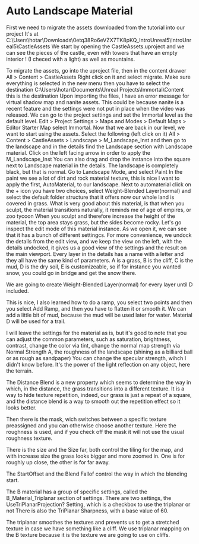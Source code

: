 # Auto Landscape Material

First we need to migrate the assets downloaded from the tutorial into our project
It's at C:\Users\hotar\Downloads\0etq38Ro6eVZX7TK8pKQ_IntroUnreal5\IntroUnreal5\CastleAssets
We start by opening the CastleAssets.uproject and we can see the pieces of the castle, even with towers that have an empty interior ! (I checed with a light)
as well as mountains.

To migrate the assets, go into the uproject file, then in the content drawer
All > Content > CastleAssets
Right click on it and select migrate.
Make sure everything is selected in the new menu
then you have to select the destination
C:\Users\hotar\Documents\Unreal Projects\Immortal\Content
this is the destination
Upon importing the files, I have an error message for virtual shadow map and nanite assets.
This could be because nanite is a recent feature and the settings were not put in place when the video was released.
We can go to the project settings and set the Immortal level as the default level.
Edit > Project Settings > Maps and Modes > Default Maps > Editor Starter Map
select Immortal.
Now that we are back in our level, we want to start using the assets.
Select the following (left click on it)
All > Content > CastleAssets > Landscape > M_Landscape_Inst
and then go to the landscape and in the details find the Landscape section with Landscape material. Click on the left facing arrow in order to apply the M_Landscape_Inst
You can also drag and drop the instance into the square next to Landscape material in the details.
The landscape is completely black, but that is normal.
Go to Landscape Mode, and select Paint
In the paint we see a lot of dirt and rock material texture, this is nice
I want to apply the first, AutoMaterial, to our landscape.
Next to automaterial click on the + icon
you have two choices, select Weight-Blended Layer(normal)
and select the default folder structure that it offers
now our whole land is covered in grass.
What is very good about this material, is that when you sculpt, the material transitions naturally, it reminds me of age of empires, or zoo tycoon
When you sculpt and therefore increase the height of the material, the top area stays grass, but the sides become rocky.
Let's go inspect the edit mode of this material instance.
As we open it, we can see that it has a bunch of different settingcs.
For more convenience, we undock the details from the edit view, and we keep the view on the left, with the details undocked, it gives us a good view of the settings and the result on the main viewport.
Every layer in the details has a name with a letter and they all have the same kind of parameters.
A is a grass, B is the cliff, C is the mud, D is the dry soil, E is customizeable, so if for instance you wanted snow, you could go in bridge and get the snow there.

We are going to create Weight-Blended Layer(normal) for every layer until D included.

This is nice, I also learned how to do a ramp, you select two points and then you select Add Ramp, and then you have to flatten it or smooth it.
We can add a little bit of mud, because the mud will be used later for water.
Material D will be used for a trail.

I will leave the settings for the material as is, but it's good to note that you can adjust the common parameters, such as saturation, brightness, contrast,
change the color via tint, change the normal map strength via Normal Strength A, the roughness of the landscape (shining as a billiard ball or as rough as sandpaper)
You can change the specular strength, wihch I didn't know before. It's the power of the light reflection on any object, here the terrain.

The Distance Blend is a new property which seems to determine the way in which, in the distance, the grass transitions into a different texture.
It is a way to hide texture repetition, indeed, our grass is just a repeat of a square, and the distance blend is a way to smooth out the repetition effect so it looks better.

Then there is the mask, wich switches between a specific texture preassigned and you can otherwise choose another texture.
Here the roughness is used, and if you check off the mask it will not use the usual roughness texture.

There is the size and the  Size far, both control the tiling for the map, and with increase size the grass looks bigger and more zoomed in. One is for roughly up close, the other is for far away.

The StartOffset and the Blend Fallof control the way in which the blending start.

The B material has a group of specific settings, called the B_Material_Triplanar section of settings.
There are two settings, the UseTriPlanarProjection? Setting, which is a checkbox to use the triplanar or not
There is also the TriPlanar Sharpness, with a base value of 60.

The triplanar smoothes the textures and prevents us to get a stretched texture in case we have something like a cliff.
We use triplanar mapping on the B texture because it is the texture we are going to use on cliffs.
